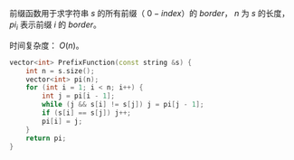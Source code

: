 前缀函数用于求字符串 $s$ 的所有前缀（ $0-index$）的 $border$， $n$ 为 $s$ 的长度， $pi_i$ 表示前缀 $i$ 的 $border$。

时间复杂度： $O(n)$。

```C++
vector<int> PrefixFunction(const string &s) {
    int n = s.size();
    vector<int> pi(n);
    for (int i = 1; i < n; i++) {
        int j = pi[i - 1];
        while (j && s[i] != s[j]) j = pi[j - 1];
        if (s[i] == s[j]) j++;
        pi[i] = j;
    }   
    return pi;
}
```
